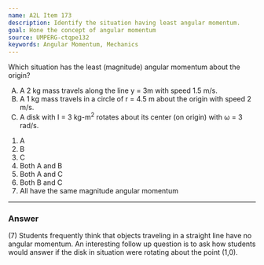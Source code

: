 ```yaml
---
name: A2L Item 173
description: Identify the situation having least angular momentum.
goal: Hone the concept of angular momentum
source: UMPERG-ctqpe132
keywords: Angular Momentum, Mechanics
---
```


Which situation has the least (magnitude) angular momentum about the
origin?

<ol type="A"> <li>A 2 kg mass travels along the line y = 3m with speed
1.5 m/s.</li> <li>A 1 kg mass travels in a circle of r = 4.5 m about the
origin with speed 2 m/s.</li> <li>A disk with I = 3 kg-m<sup>2</sup>
rotates about its center (on origin) with &omega; = 3 rad/s.</li> </ol>

1. A
2. B
3. C
4. Both A and B
5. Both A and C
6. Both B and C
7. All have the same magnitude angular momentum



<hr/>

### Answer

(7) Students frequently think that objects traveling in a straight line
have no angular momentum. An interesting follow up question is to ask
how students would answer if the disk in situation were rotating about
the point (1,0).
